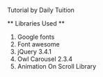 Tutorial by Daily Tuition

** Libraries Used **
1. Google fonts
2. Font awesome
3. jQuery 3.4.1
4. Owl Carousel 2.3.4
5. Animation On Scroll Library
